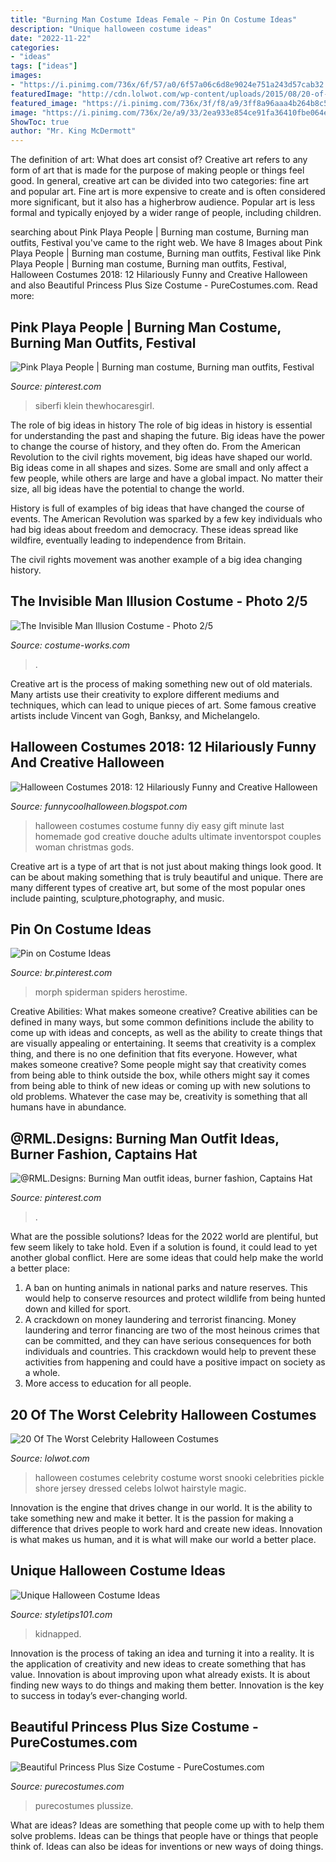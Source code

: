 ```yaml
---
title: "Burning Man Costume Ideas Female ~ Pin On Costume Ideas"
description: "Unique halloween costume ideas"
date: "2022-11-22"
categories:
- "ideas"
tags: ["ideas"]
images:
- "https://i.pinimg.com/736x/6f/57/a0/6f57a06c6d8e9024e751a243d57cab32.jpg"
featuredImage: "http://cdn.lolwot.com/wp-content/uploads/2015/08/20-of-the-worst-celebrity-halloween-costumes-4.jpg"
featured_image: "https://i.pinimg.com/736x/3f/f8/a9/3ff8a96aaa4b264b8c553a20852fe57f--spider-costume-spiders.jpg"
image: "https://i.pinimg.com/736x/2e/a9/33/2ea933e854ce91fa36410fbe064eb935.jpg"
ShowToc: true
author: "Mr. King McDermott"
---
```



The definition of art: What does art consist of?
Creative art refers to any form of art that is made for the purpose of making people or things feel good. In general, creative art can be divided into two categories: fine art and popular art. Fine art is more expensive to create and is often considered more significant, but it also has a higherbrow audience. Popular art is less formal and typically enjoyed by a wider range of people, including children.

	

		
searching about Pink Playa People | Burning man costume, Burning man outfits, Festival you've came to the right web. We have 8 Images about Pink Playa People | Burning man costume, Burning man outfits, Festival like Pink Playa People | Burning man costume, Burning man outfits, Festival, Halloween Costumes 2018: 12 Hilariously Funny and Creative Halloween and also Beautiful Princess Plus Size Costume - PureCostumes.com. Read more:
		
    
## Pink Playa People | Burning Man Costume, Burning Man Outfits, Festival

<img loading=lazy src="https://i.pinimg.com/736x/6f/57/a0/6f57a06c6d8e9024e751a243d57cab32.jpg" onerror="this.onerror=null;this.src='https://tse2.mm.bing.net/th?id=OIP.gTfPKGSX8NS19IabMjfdTwHaLF&amp;pid=15.1';" alt="Pink Playa People | Burning man costume, Burning man outfits, Festival">

_Source: pinterest.com_

>siberfi klein thewhocaresgirl. 

	

The role of big ideas in history
The role of big ideas in history is essential for understanding the past and shaping the future. Big ideas have the power to change the course of history, and they often do. From the American Revolution to the civil rights movement, big ideas have shaped our world.
Big ideas come in all shapes and sizes. Some are small and only affect a few people, while others are large and have a global impact. No matter their size, all big ideas have the potential to change the world.

History is full of examples of big ideas that have changed the course of events. The American Revolution was sparked by a few key individuals who had big ideas about freedom and democracy. These ideas spread like wildfire, eventually leading to independence from Britain.

The civil rights movement was another example of a big idea changing history.

    
## The Invisible Man Illusion Costume - Photo 2/5

<img loading=lazy src="https://photos.costume-works.com/full/the_invisible_man7.jpg" onerror="this.onerror=null;this.src='https://tse3.mm.bing.net/th?id=OIP.Fuxo0uqlDgqIC2MAXUJJOQAAAA&amp;pid=15.1';" alt="The Invisible Man Illusion Costume - Photo 2/5">

_Source: costume-works.com_

>. 

	

Creative art is the process of making something new out of old materials. Many artists use their creativity to explore different mediums and techniques, which can lead to unique pieces of art. Some famous creative artists include Vincent van Gogh, Banksy, and Michelangelo.

    
## Halloween Costumes 2018: 12 Hilariously Funny And Creative Halloween

<img loading=lazy src="http://2.bp.blogspot.com/-1mILozCATBk/U8p2rIt3J6I/AAAAAAAALS0/mURy-VS0TYY/s1600/16f95ac9fd1bb2ac1ac656f81e0583ca.jpg" onerror="this.onerror=null;this.src='https://tse3.mm.bing.net/th?id=OIP.AXHUH1lmpKM6js8dmhoTTgHaJ3&amp;pid=15.1';" alt="Halloween Costumes 2018: 12 Hilariously Funny and Creative Halloween">

_Source: funnycoolhalloween.blogspot.com_

>halloween costumes costume funny diy easy gift minute last homemade god creative douche adults ultimate inventorspot couples woman christmas gods. 

	

Creative art is a type of art that is not just about making things look good. It can be about making something that is truly beautiful and unique. There are many different types of creative art, but some of the most popular ones include painting, sculpture,photography, and music.

    
## Pin On Costume Ideas

<img loading=lazy src="https://i.pinimg.com/736x/3f/f8/a9/3ff8a96aaa4b264b8c553a20852fe57f--spider-costume-spiders.jpg" onerror="this.onerror=null;this.src='https://tse4.mm.bing.net/th?id=OIP.-SjTQpXaeK0-kA3nD1nFwAHaLH&amp;pid=15.1';" alt="Pin on Costume Ideas">

_Source: br.pinterest.com_

>morph spiderman spiders herostime. 

	

Creative Abilities: What makes someone creative?
Creative abilities can be defined in many ways, but some common definitions include the ability to come up with ideas and concepts, as well as the ability to create things that are visually appealing or entertaining. It seems that creativity is a complex thing, and there is no one definition that fits everyone. However, what makes someone creative? Some people might say that creativity comes from being able to think outside the box, while others might say it comes from being able to think of new ideas or coming up with new solutions to old problems. Whatever the case may be, creativity is something that all humans have in abundance.

    
## @RML.Designs: Burning Man Outfit Ideas, Burner Fashion, Captains Hat

<img loading=lazy src="https://i.pinimg.com/736x/2e/a9/33/2ea933e854ce91fa36410fbe064eb935.jpg" onerror="this.onerror=null;this.src='https://tse1.mm.bing.net/th?id=OIP.LemCT6_jASNPFuFXE7OnzAHaNK&amp;pid=15.1';" alt="@RML.Designs: Burning Man outfit ideas, burner fashion, Captains Hat">

_Source: pinterest.com_

>. 

	

What are the possible solutions?
Ideas for the 2022 world are plentiful, but few seem likely to take hold. Even if a solution is found, it could lead to yet another global conflict. Here are some ideas that could help make the world a better place: 
1. A ban on hunting animals in national parks and nature reserves. This would help to conserve resources and protect wildlife from being hunted down and killed for sport.
2. A crackdown on money laundering and terrorist financing. Money laundering and terror financing are two of the most heinous crimes that can be committed, and they can have serious consequences for both individuals and countries. This crackdown would help to prevent these activities from happening and could have a positive impact on society as a whole.
3. More access to education for all people.

    
## 20 Of The Worst Celebrity Halloween Costumes

<img loading=lazy src="http://cdn.lolwot.com/wp-content/uploads/2015/08/20-of-the-worst-celebrity-halloween-costumes-4.jpg" onerror="this.onerror=null;this.src='https://tse1.mm.bing.net/th?id=OIP.US1-u6YWlgvLMm_eb4A9igHaJQ&amp;pid=15.1';" alt="20 Of The Worst Celebrity Halloween Costumes">

_Source: lolwot.com_

>halloween costumes celebrity costume worst snooki celebrities pickle shore jersey dressed celebs lolwot hairstyle magic. 

	

Innovation is the engine that drives change in our world. It is the ability to take something new and make it better. It is the passion for making a difference that drives people to work hard and create new ideas. Innovation is what makes us human, and it is what will make our world a better place.

    
## Unique Halloween Costume Ideas

<img loading=lazy src="https://styletips101.com/wp-content/uploads/2014/10/kidnapped_mermaid_costume.jpg" onerror="this.onerror=null;this.src='https://tse1.mm.bing.net/th?id=OIP.FAzFvkGimKR4NBY5ErubbQHaJ4&amp;pid=15.1';" alt="Unique Halloween Costume Ideas">

_Source: styletips101.com_

>kidnapped. 

	

Innovation is the process of taking an idea and turning it into a reality. It is the application of creativity and new ideas to create something that has value. Innovation is about improving upon what already exists. It is about finding new ways to do things and making them better. Innovation is the key to success in today’s ever-changing world.

    
## Beautiful Princess Plus Size Costume - PureCostumes.com

<img loading=lazy src="https://www.purecostumes.com/mm5/graphics/00000001/N5059_full_1.jpg" onerror="this.onerror=null;this.src='https://tse4.mm.bing.net/th?id=OIP.F930BV9IP5p3ZsRty6MB3wHaLO&amp;pid=15.1';" alt="Beautiful Princess Plus Size Costume - PureCostumes.com">

_Source: purecostumes.com_

>purecostumes plussize. 

	

What are ideas?
Ideas are something that people come up with to help them solve problems. Ideas can be things that people have or things that people think of. Ideas can also be ideas for inventions or new ways of doing things.

